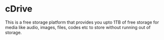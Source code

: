 # cDrive
This is a free storage platform that provides you upto 1TB of free storage for media like audio, images, files, codes etc to store without running out of storage.
